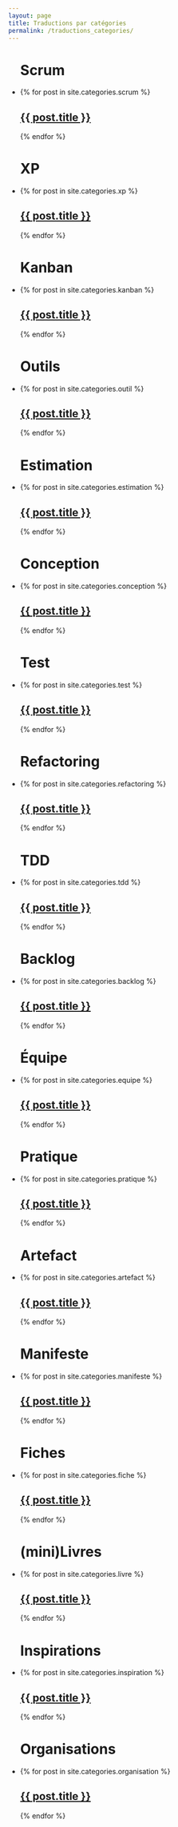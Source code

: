 ```yaml
---
layout: page
title: Traductions par catégories
permalink: /traductions_categories/
---
```

<ul class="post-list">
  <h1>Scrum</h1>
  <li>
    {% for post in site.categories.scrum %}
      <h2>
        <a class="post-link" href="{{ post.url | prepend: site.baseurl }}">{{ post.title }}</a>
      </h2>
    {% endfor %}
  </li>
</ul>

<ul class="post-list">
  <h1>XP</h1>
  <li>
    {% for post in site.categories.xp %}
      <h2>
        <a class="post-link" href="{{ post.url | prepend: site.baseurl }}">{{ post.title }}</a>
      </h2>
    {% endfor %}
  </li>
</ul>

<ul class="post-list">
  <h1>Kanban</h1>
  <li>
    {% for post in site.categories.kanban %}
      <h2>
        <a class="post-link" href="{{ post.url | prepend: site.baseurl }}">{{ post.title }}</a>
      </h2>
    {% endfor %}
  </li>
</ul>

<ul class="post-list">
  <h1>Outils</h1>
  <li>
    {% for post in site.categories.outil %}
      <h2>
        <a class="post-link" href="{{ post.url | prepend: site.baseurl }}">{{ post.title }}</a>
      </h2>
    {% endfor %}
  </li>
</ul>

<ul class="post-list">
  <h1>Estimation</h1>
  <li>
    {% for post in site.categories.estimation %}
      <h2>
        <a class="post-link" href="{{ post.url | prepend: site.baseurl }}">{{ post.title }}</a>
      </h2>
    {% endfor %}
  </li>
</ul>

<ul class="post-list">
  <h1>Conception</h1>
  <li>
    {% for post in site.categories.conception %}
      <h2>
        <a class="post-link" href="{{ post.url | prepend: site.baseurl }}">{{ post.title }}</a>
      </h2>
    {% endfor %}
  </li>
</ul>

<ul class="post-list">
  <h1>Test</h1>
  <li>
    {% for post in site.categories.test %}
      <h2>
        <a class="post-link" href="{{ post.url | prepend: site.baseurl }}">{{ post.title }}</a>
      </h2>
    {% endfor %}
  </li>
</ul>

<ul class="post-list">
  <h1>Refactoring</h1>
  <li>
    {% for post in site.categories.refactoring %}
      <h2>
        <a class="post-link" href="{{ post.url | prepend: site.baseurl }}">{{ post.title }}</a>
      </h2>
    {% endfor %}
  </li>
</ul>

<ul class="post-list">
  <h1>TDD</h1>
  <li>
    {% for post in site.categories.tdd %}
      <h2>
        <a class="post-link" href="{{ post.url | prepend: site.baseurl }}">{{ post.title }}</a>
      </h2>
    {% endfor %}
  </li>
</ul>

<ul class="post-list">
  <h1>Backlog</h1>
  <li>
    {% for post in site.categories.backlog %}
      <h2>
        <a class="post-link" href="{{ post.url | prepend: site.baseurl }}">{{ post.title }}</a>
      </h2>
    {% endfor %}
  </li>
</ul>

<ul class="post-list">
  <h1>Équipe</h1>
  <li>
    {% for post in site.categories.equipe %}
      <h2>
        <a class="post-link" href="{{ post.url | prepend: site.baseurl }}">{{ post.title }}</a>
      </h2>
    {% endfor %}
  </li>
</ul>

<ul class="post-list">
  <h1>Pratique</h1>
  <li>
    {% for post in site.categories.pratique %}
      <h2>
        <a class="post-link" href="{{ post.url | prepend: site.baseurl }}">{{ post.title }}</a>
      </h2>
    {% endfor %}
  </li>
</ul>

<ul class="post-list">
  <h1>Artefact</h1>
  <li>
    {% for post in site.categories.artefact %}
      <h2>
        <a class="post-link" href="{{ post.url | prepend: site.baseurl }}">{{ post.title }}</a>
      </h2>
    {% endfor %}
  </li>
</ul>

<ul class="post-list">
  <h1>Manifeste</h1>
  <li>
    {% for post in site.categories.manifeste %}
      <h2>
        <a class="post-link" href="{{ post.url | prepend: site.baseurl }}">{{ post.title }}</a>
      </h2>
    {% endfor %}
  </li>
</ul>

<ul class="post-list">
  <h1>Fiches</h1>
  <li>
    {% for post in site.categories.fiche %}
      <h2>
        <a class="post-link" href="{{ post.url | prepend: site.baseurl }}">{{ post.title }}</a>
      </h2>
    {% endfor %}
  </li>
</ul>

<ul class="post-list">
  <h1>(mini)Livres</h1>
  <li>
    {% for post in site.categories.livre %}
      <h2>
        <a class="post-link" href="{{ post.url | prepend: site.baseurl }}">{{ post.title }}</a>
      </h2>
    {% endfor %}
  </li>
</ul>

<ul class="post-list">
  <h1>Inspirations</h1>
  <li>
    {% for post in site.categories.inspiration %}
      <h2>
        <a class="post-link" href="{{ post.url | prepend: site.baseurl }}">{{ post.title }}</a>
      </h2>
    {% endfor %}
  </li>
</ul>

<ul class="post-list">
  <h1>Organisations</h1>
  <li>
    {% for post in site.categories.organisation %}
      <h2>
        <a class="post-link" href="{{ post.url | prepend: site.baseurl }}">{{ post.title }}</a>
      </h2>
    {% endfor %}
  </li>
</ul>